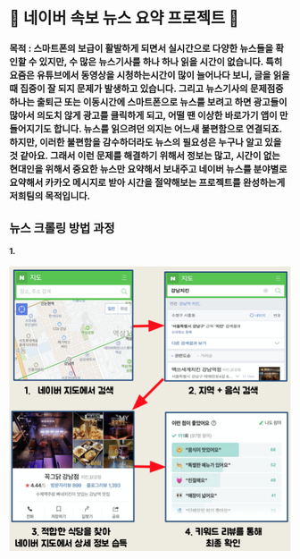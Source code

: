 # 📰 네이버 속보 뉴스 요약 프로젝트 📝

### 목적 : 스마트폰의 보급이 활발하게 되면서 실시간으로 다양한 뉴스들을 확인할 수 있지만, 수 많은 뉴스기사를 하나 하나 읽을 시간이 없습니다. 특히 요즘은 유튜브에서 동영상을 시청하는시간이 많이 늘어나다 보니, 글을 읽을 때 집중이 잘 되지 문제가 발생하고 있습니다. 그리고 뉴스기사의 문제점중 하나는 출퇴근 또는 이동시간에 스마트폰으로 뉴스를 보려고 하면 광고들이 많아서 의도치 않게 광고를 클릭하게 되고, 어떨 땐 이상한 바로가기 앱이 만들어지기도 합니다. 뉴스를 읽으려던 의지는 어느새 불편함으로 연결되죠. 하지만, 이러한 불편함을 감수하더라도 뉴스의 필요성은 누구나 알고 있을 것 같아요. 그래서 이런 문제를 해결하기 위해서 정보는 많고, 시간이 없는 현대인을 위해서 중요한 뉴스만 요약해서 보내주고 네이버 뉴스를 분야별로 요약해서 카카오 메시지로 받아 시간을 절약해보는 프로젝트를 완성하는게 저희팀의 목적입니다.

## 뉴스 크롤링 방법 과정

#### 1. 

![네이버지도](https://github.com/seunggyo9/open_source/blob/master/%EB%84%A4%EC%9D%B4%EB%B2%84%EC%A7%80%EB%8F%84.png)

